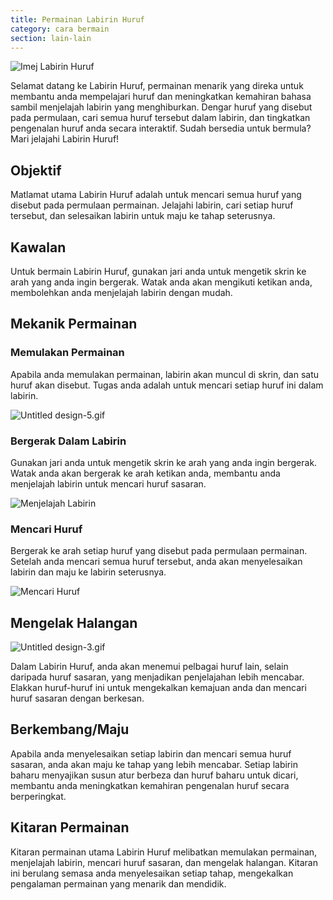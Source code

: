 ```yaml
---
title: Permainan Labirin Huruf
category: cara bermain
section: lain-lain
---
```

![Imej Labirin Huruf](https://help.studycat.com/hc/article_attachments/34917832623897)

Selamat datang ke Labirin Huruf, permainan menarik yang direka untuk membantu anda mempelajari huruf dan meningkatkan kemahiran bahasa sambil menjelajah labirin yang menghiburkan. Dengar huruf yang disebut pada permulaan, cari semua huruf tersebut dalam labirin, dan tingkatkan pengenalan huruf anda secara interaktif. Sudah bersedia untuk bermula? Mari jelajahi Labirin Huruf!

## Objektif

Matlamat utama Labirin Huruf adalah untuk mencari semua huruf yang disebut pada permulaan permainan. Jelajahi labirin, cari setiap huruf tersebut, dan selesaikan labirin untuk maju ke tahap seterusnya.

## Kawalan

Untuk bermain Labirin Huruf, gunakan jari anda untuk mengetik skrin ke arah yang anda ingin bergerak. Watak anda akan mengikuti ketikan anda, membolehkan anda menjelajah labirin dengan mudah.

## Mekanik Permainan

### Memulakan Permainan

Apabila anda memulakan permainan, labirin akan muncul di skrin, dan satu huruf akan disebut. Tugas anda adalah untuk mencari setiap huruf ini dalam labirin.

![Untitled design-5.gif](https://help.studycat.com/hc/article_attachments/35079949007769)

### Bergerak Dalam Labirin

Gunakan jari anda untuk mengetik skrin ke arah yang anda ingin bergerak. Watak anda akan bergerak ke arah ketikan anda, membantu anda menjelajah labirin untuk mencari huruf sasaran.

![Menjelajah Labirin](https://help.studycat.com/hc/article_attachments/34917832629785)

### Mencari Huruf

Bergerak ke arah setiap huruf yang disebut pada permulaan permainan. Setelah anda mencari semua huruf tersebut, anda akan menyelesaikan labirin dan maju ke labirin seterusnya.

![Mencari Huruf](https://help.studycat.com/hc/article_attachments/34917832631321)

## Mengelak Halangan

![Untitled design-3.gif](https://help.studycat.com/hc/article_attachments/35076983481369)

Dalam Labirin Huruf, anda akan menemui pelbagai huruf lain, selain daripada huruf sasaran, yang menjadikan penjelajahan lebih mencabar. Elakkan huruf-huruf ini untuk mengekalkan kemajuan anda dan mencari huruf sasaran dengan berkesan.

## Berkembang/Maju

Apabila anda menyelesaikan setiap labirin dan mencari semua huruf sasaran, anda akan maju ke tahap yang lebih mencabar. Setiap labirin baharu menyajikan susun atur berbeza dan huruf baharu untuk dicari, membantu anda meningkatkan kemahiran pengenalan huruf secara berperingkat.

## Kitaran Permainan

Kitaran permainan utama Labirin Huruf melibatkan memulakan permainan, menjelajah labirin, mencari huruf sasaran, dan mengelak halangan. Kitaran ini berulang semasa anda menyelesaikan setiap tahap, mengekalkan pengalaman permainan yang menarik dan mendidik.